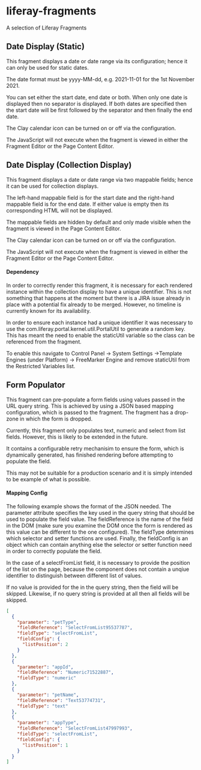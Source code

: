 # liferay-fragments
A selection of Liferay Fragments

## Date Display (Static)
This fragment displays a date or date range via its configuration; hence it can only be used for static dates.

The date format must be yyyy-MM-dd, e.g. 2021-11-01 for the 1st November 2021.

You can set either the start date, end date or both. When only one date is displayed then no separator is displayed. If both dates are specified then the start date will be first followed by the separator and then finally the end date.

The Clay calendar icon can be turned on or off via the configuration.

The JavaScript will not execute when the fragment is viewed in either the Fragment Editor or the Page Content Editor.

## Date Display (Collection Display)
This fragment displays a date or date range via two mappable fields; hence it can be used for collection displays.

The left-hand mappable field is for the start date and the right-hand mappable field is for the end date. If either value is empty then its corresponding HTML will not be displayed.

The mappable fields are hidden by default and only made visible when the fragment is viewed in the Page Content Editor.

The Clay calendar icon can be turned on or off via the configuration.

The JavaScript will not execute when the fragment is viewed in either the Fragment Editor or the Page Content Editor.

#### Dependency
In order to correctly render this fragment, it is necessary for each rendered instance within the collection display to have a unique identifier. This is not something that happens at the moment but there is a JIRA issue already in place with a potential fix already to be merged. However, no timeline is currently known for its availability.

In order to ensure each instance had a unique identifier it was necessary to use the com.liferay.portal.kernel.util.PortalUtil to generate a random key. This has meant the need to enable the staticUtil variable so the class can be referenced from the fragment.

To enable this navigate to Control Panel -> System Settings ->Template Engines (under Platform) -> FreeMarker Engine and remove staticUtil from the Restricted Variables list.

## Form Populator
This fragment can pre-populate a form fields using values passed in the URL query string. This is achieved by using a JSON based mapping configuration, which is passed to the fragment. The fragment has a drop-zone in which the form is dropped.

Currently, this fragment only populates text, numeric and select from list fields. However, this is likely to be extended in the future.

It contains a configurable retry mechanisim to ensure the form, which is dynamically generated, has finished rendering before attempting to populate the field.

This may not be suitable for a production scenario and it is simply intended to be example of what is possible.

#### Mapping Config
The following example shows the format of the JSON needed. The parameter attribute specifies the key used in the query string that should be used to populate the field value. The fieldReference is the name of the field in the DOM (make sure you examine the DOM once the form is rendered as this value can be different to the one configured). The fieldType determines which selector and setter functions are used. Finally, the fieldConfig is an object which can contain anything else the selector or setter function need in order to correctly populate the field.

In the case of a selectFromList field, it is necessary to provide the position of the list on the page, because the component does not contain a unqiue identifier to distinguish between different list of values.

If no value is provided for the in the query string, then the field will be skipped. Likewise, if no query string is provided at all then all fields will be skipped.
```json
[
  {
    "parameter": "petType",
    "fieldReference": "SelectFromList95537787",
    "fieldType": "selectFromList",
    "fieldConfig": {
      "listPosition": 2
    }
  },
  {
    "parameter": "appId",
    "fieldReference": "Numeric71522887",
    "fieldType": "numeric"
  },
  {
    "parameter": "petName",
    "fieldReference": "Text53774731",
    "fieldType": "text"
  },
  {
    "parameter": "appType",
    "fieldReference": "SelectFromList47997993",
    "fieldType": "selectFromList",
    "fieldConfig": {
      "listPosition": 1
    }
  }
]
```
